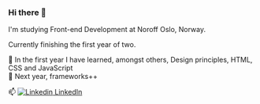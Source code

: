 ### Hi there 👋

I'm studying Front-end Development at Noroff Oslo, Norway.

Currently finishing the first year of two.

🌱 In the first year I have learned, amongst others, Design principles, HTML, CSS and JavaScript
<br>
🔭 Next year, frameworks++

📫 [![Linkedin](https://i.stack.imgur.com/gVE0j.png) LinkedIn](https://www.linkedin.com/in/hreinn-gylfason-b9a48521a/)







<!--
**baresi687/baresi687** is a ✨ _special_ ✨ repository because its `README.md` (this file) appears on your GitHub profile.

Here are some ideas to get you started:

- 🔭 I’m currently working on ...
- 🌱 I’m currently learning ...
- 👯 I’m looking to collaborate on ...
- 🤔 I’m looking for help with ...
- 💬 Ask me about ...
- 📫 How to reach me: ...
- 😄 Pronouns: ...
- ⚡ Fun fact: ...
-->
